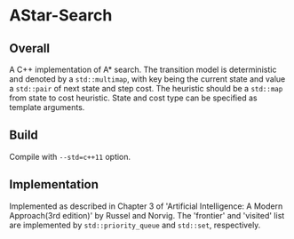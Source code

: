 # AStar-Search
## Overall
A C++ implementation of A* search.
The transition model is deterministic and denoted by a `std::multimap`, with key being the current state and value a `std::pair` of next state and step cost. The heuristic should be a `std::map` from state to cost heuristic.
State and cost type can be specified as template arguments.
## Build
Compile with `--std=c++11` option.
## Implementation
Implemented as described in Chapter 3 of 'Artificial Intelligence: A Modern Approach(3rd edition)' by Russel and Norvig. The 'frontier' and 'visited' list are implemented by `std::priority_queue` and `std::set`, respectively.
